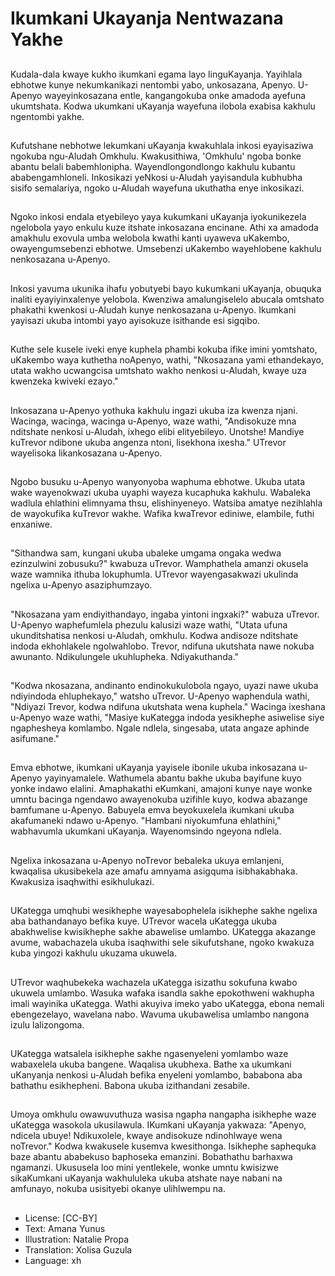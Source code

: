 # Ikumkani Ukayanja Nentwazana Yakhe

##
Kudala-dala kwaye kukho ikumkani egama layo linguKayanja. Yayihlala ebhotwe kunye nekumkanikazi nentombi yabo, unkosazana, Apenyo. U-Apenyo wayeyinkosazana entle, kangangokuba onke amadoda ayefuna ukumtshata. Kodwa ukumkani uKayanja wayefuna ilobola exabisa kakhulu ngentombi yakhe.

##
Kufutshane nebhotwe lekumkani uKayanja kwakuhlala inkosi eyayisaziwa ngokuba ngu-Aludah Omkhulu. Kwakusithiwa, 'Omkhulu' ngoba bonke abantu belali babemhlonipha. Wayendlongondlongo kakhulu kubantu ababengamhloneli. Inkosikazi yeNkosi u-Aludah yayisandula kubhubha sisifo semalariya, ngoko u-Aludah wayefuna ukuthatha enye inkosikazi.

##
Ngoko inkosi endala etyebileyo yaya kukumkani uKayanja iyokunikezela ngelobola yayo enkulu kuze itshate inkosazana encinane. Athi xa amadoda amakhulu exovula umba welobola kwathi kanti uyaweva uKakembo, owayengumsebenzi ebhotwe. Umsebenzi uKakembo wayehlobene kakhulu nenkosazana u-Apenyo.

##
Inkosi yavuma ukunika ihafu yobutyebi bayo kukumkani uKayanja, obuquka inaliti eyayiyinxalenye yelobola. Kwenziwa amalungiselelo abucala omtshato phakathi kwenkosi u-Aludah kunye nenkosazana u-Apenyo. Ikumkani yayisazi ukuba intombi yayo ayisokuze isithande esi sigqibo.

##
Kuthe sele kusele iveki enye kuphela phambi kokuba ifike imini yomtshato, uKakembo waya kuthetha noApenyo, wathi, "Nkosazana yami ethandekayo, utata wakho ucwangcisa umtshato wakho nenkosi u-Aludah, kwaye uza kwenzeka kwiveki ezayo."

##
Inkosazana u-Apenyo yothuka kakhulu ingazi ukuba iza kwenza njani. Wacinga, wacinga, wacinga u-Apenyo, waze wathi, "Andisokuze mna nditshate nenkosi u-Aludah, ixhego elibi elityebileyo. Unotshe! Mandiye kuTrevor ndibone ukuba angenza ntoni, lisekhona ixesha." UTrevor wayelisoka likankosazana u-Apenyo.

##
Ngobo busuku u-Apenyo wanyonyoba waphuma ebhotwe. Ukuba utata wake wayenokwazi ukuba uyaphi wayeza kucaphuka kakhulu. Wabaleka wadlula ehlathini elimnyama thsu, elishinyeneyo. Watsiba amatye nezihlahla de wayokufika kuTrevor wakhe. Wafika kwaTrevor ediniwe, elambile, futhi enxaniwe.

##
"Sithandwa sam, kungani ukuba ubaleke umgama ongaka wedwa ezinzulwini zobusuku?" kwabuza uTrevor. Wamphathela amanzi okusela waze wamnika ithuba lokuphumla. UTrevor wayengasakwazi ukulinda ngelixa u-Apenyo asaziphumzayo.

##
"Nkosazana yam endiyithandayo, ingaba yintoni ingxaki?" wabuza uTrevor. U-Apenyo waphefumlela phezulu kalusizi waze wathi, "Utata ufuna ukunditshatisa nenkosi u-Aludah, omkhulu. Kodwa andisoze nditshate indoda ekhohlakele ngolwahlobo. Trevor, ndifuna ukutshata nawe nokuba awunanto. Ndikulungele ukuhlupheka. Ndiyakuthanda."

##
"Kodwa nkosazana, andinanto endinokukulobola ngayo, uyazi nawe ukuba ndiyindoda ehluphekayo," watsho uTrevor. U-Apenyo waphendula wathi, "Ndiyazi Trevor, kodwa ndifuna ukutshata wena kuphela." Wacinga ixeshana u-Apenyo waze wathi, "Masiye kuKategga indoda yesikhephe asiwelise siye ngaphesheya komlambo. Ngale ndlela, singesaba, utata angaze aphinde asifumane."

##
Emva ebhotwe, ikumkani uKayanja yayisele ibonile ukuba inkosazana u-Apenyo yayinyamalele. Wathumela abantu bakhe ukuba bayifune kuyo yonke indawo elalini. Amaphakathi eKumkani, amajoni kunye naye wonke umntu bacinga ngendawo awayenokuba uzifihle kuyo, kodwa abazange bamfumane u-Apenyo. Babuyela emva beyokuxelela ikumkani ukuba akafumaneki ndawo u-Apenyo. "Hambani niyokumfuna ehlathini," wabhavumla ukumkani uKayanja. Wayenomsindo ngeyona ndlela.

##
Ngelixa inkosazana u-Apenyo noTrevor bebaleka ukuya emlanjeni, kwaqalisa ukusibekela aze amafu amnyama asigquma isibhakabhaka. Kwakusiza isaqhwithi esikhulukazi.

##
UKategga umqhubi wesikhephe wayesabophelela isikhephe sakhe ngelixa aba bathandanayo befika kuye. UTrevor wacela uKategga ukuba abakhwelise kwisikhephe sakhe abawelise umlambo. UKategga akazange avume, wabachazela ukuba isaqhwithi sele sikufutshane, ngoko kwakuza kuba yingozi kakhulu ukuzama ukuwela.

##
UTrevor waqhubekeka wachazela uKategga isizathu sokufuna kwabo ukuwela umlambo. Wasuka wafaka isandla sakhe epokothweni wakhupha imali wayinika uKategga. Wathi akuyiva imeko yabo uKategga, ebona nemali ebengezelayo, wavelana nabo. Wavuma ukubawelisa umlambo nangona izulu lalizongoma.

##
UKategga watsalela isikhephe sakhe ngasenyeleni yomlambo waze wabaxelela ukuba bangene. Waqalisa ukubhexa. Bathe xa ukumkani uKanyanja nenkosi u-Aludah befika enyeleni yomlambo, bababona aba bathathu esikhepheni. Babona ukuba izithandani zesabile.

##
Umoya omkhulu owawuvuthuza wasisa ngapha nangapha isikhephe waze uKategga wasokola ukusilawula. IKumkani uKayanja yakwaza: "Apenyo, ndicela ubuye! Ndikuxolele, kwaye andisokuze ndinohlwaye wena noTrevor." Kodwa kwakusele kusemva kwesithonga. Isikhephe saphequka baze abantu ababekuso baphoseka emanzini. Bobathathu barhaxwa ngamanzi. Ukususela loo mini yentlekele, wonke umntu kwisizwe sikaKumkani uKayanja wakhululeka ukuba atshate naye nabani na amfunayo, nokuba usisityebi okanye ulihlwempu na.

##
* License: [CC-BY]
* Text: Amana Yunus
* Illustration: Natalie Propa
* Translation: Xolisa Guzula
* Language: xh
